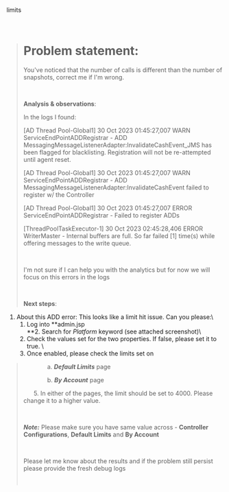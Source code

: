 limits

 

> # Problem statement:
>
> You\'ve noticed that the number of calls is different than the number of snapshots, correct me if I\'m wrong.
>
>  
>
> **Analysis & observations**:
>
> In the logs I found:
>
> \[AD Thread Pool-Global1\] 30 Oct 2023 01:45:27,007 WARN ServiceEndPointADDRegistrar - ADD MessagingMessageListenerAdapter:InvalidateCashEvent_JMS has been flagged for blacklisting. Registration will not be re-attempted until agent reset.
>
> \[AD Thread Pool-Global1\] 30 Oct 2023 01:45:27,007 WARN ServiceEndPointADDRegistrar - ADD MessagingMessageListenerAdapter:InvalidateCashEvent failed to register w/ the Controller
>
> \[AD Thread Pool-Global1\] 30 Oct 2023 01:45:27,007 ERROR ServiceEndPointADDRegistrar - Failed to register ADDs
>
> \[ThreadPoolTaskExecutor-1\] 30 Oct 2023 02:45:28,406 ERROR WriterMaster - Internal buffers are full. So far failed \[1\] time(s) while offering messages to the write queue.
>
>  
>
> I\'m not sure if I can help you with the analytics but for now we will focus on this errors in the logs
>
>  
>
> **Next steps**:

1.  About this ADD error: This looks like a limit hit issue. Can you please:\
    1. Log into **admin.jsp\
    **2. Search for *Platform* keyword (see attached screenshot)\
    3. Check the values set for the two properties. If false, please set it to true. \
    4. Once enabled, please check the limits set on 

>               a. ***Default Limits*** page
>
>               b. ***By Account*** page
>
>       5. In either of the pages, the limit should be set to 4000. Please change it to a higher value.
>
>  
>
> ***Note:*** Please make sure you have same value across - **Controller Configurations**, **Default Limits** and **By Account**
>
>  
>
> Please let me know about the results and if the problem still persist please provide the fresh debug logs
>
>  

